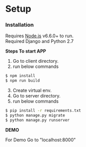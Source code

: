 # Setup
### **Installation**

Requires [Node.js](https://nodejs.org/) v6.6.0+ to run.  
Required Django and Python 2.7  


**Steps To start APP**  
 1. Go to client directory.
 2. run below commands
```sh
$ npm install
$ npm run build
```
 3. Create virtual env.  
 4. Go to server directory.
 5. run below commands
```sh
$ pip install -r requirements.txt
$ python manage.py migrate
$ python manage.py runserver
```
**DEMO**  

 For Demo Go to "localhost:8000"